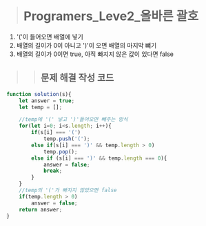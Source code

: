 ><h1>Programers_Leve2_올바른 괄호</h1>
1. '('이 들어오면 배열에 넣기
2. 배열의 길이가 0이 아니고 ')'이 오면 배열의 마지막 뺴기
3. 배열의 길이가 0이면 true, 아직 빠지지 않은 값이 있다면 false

>><h2>문제 해결 작성 코드</h2>
```javascript
function solution(s){
    let answer = true;
    let temp = [];

    //temp에 '(' 넣고 ')'들어오면 빼주는 방식
    for(let i=0; i<s.length; i++){
        if(s[i] === '(')
            temp.push('(');
        else if(s[i] === ')' && temp.length > 0)
            temp.pop();
        else if (s[i] === ')' && temp.length === 0){
            answer = false;
            break;
        }
    }
    //temp의 '('가 빠지지 않았으면 false
    if(temp.length > 0)
        answer = false;
    return answer;
}
```
